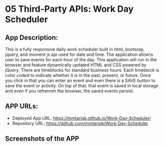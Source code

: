 # 05 Third-Party APIs: Work Day Scheduler

## App Description:

This is a fully responsive daily work scheduler built in html, bootsrap, jquery, and moment js api used for date and time. 
The application allow\s user to save events for each hour of the day. This application will run in the browser and feature dynamically updated HTML and CSS powered by jQuery. There are timeblocks for standard business hours. Each timeblock is color coded to indicate whether it is in the past, present, or future. Once you click in that you can enter an event and even there is a SAVE button to save the event or activity. On top of that, that event is saved in local storage and even if you refrenreh the browser, the saved events persist. 

## APP URLs:

* Deployed App URL: https://mmtariqk.github.io/Work-Day-Scheduler/
* Repository URL:   https://github.com/mmtariqk/Work-Day-Scheduler

## Screenshots of the APP

